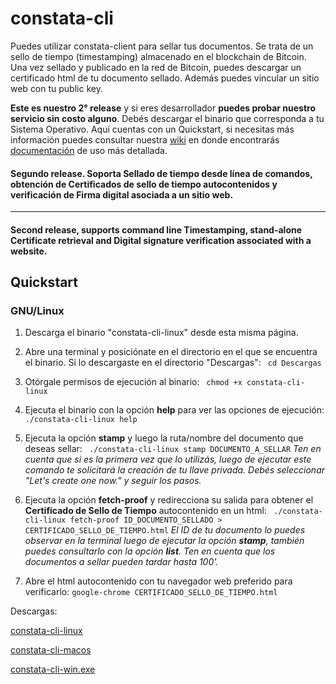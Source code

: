 # constata-cli
Puedes utilizar constata-client para sellar tus documentos. Se trata de un sello de tiempo (timestamping) almacenado en el blockchain de Bitcoin. Una vez sellado y publicado en la red de Bitcoin, puedes descargar un certificado html de tu documento sellado. Además puedes vincular un sitio web con tu public key.

**Este es nuestro 2° release** y si eres desarrollador **puedes probar nuestro servicio sin costo alguno**. Debés descargar el binario que corresponda a tu Sistema Operativo. Aquí cuentas con un Quickstart, si necesitas más información puedes consultar nuestra [wiki](https://github.com/constata-eu/constata-client/wiki) en donde encontrarás [documentación](https://github.com/constata-eu/constata-client/wiki) de uso más detallada.

#### Segundo release. Soporta Sellado de tiempo desde línea de comandos, obtención de Certificados de sello de tiempo autocontenidos y verificación de Firma digital asociada a un sitio web.
----
#### Second release, supports command line Timestamping, stand-alone Certificate retrieval and Digital signature verification associated with a website.


## Quickstart
### GNU/Linux

1. Descarga el binario "constata-cli-linux" desde esta misma página.

2. Abre una terminal y posiciónate en el directorio en el que se encuentra el binario.
Si lo descargaste en el directorio "Descargas":
` cd Descargas`

3. Otórgale permisos de ejecución al binario:
` chmod +x constata-cli-linux`

4. Ejecuta el binario con la opción **help** para ver las opciones de ejecución:
` ./constata-cli-linux help`

5. Ejecuta la opción **stamp** y luego la ruta/nombre del documento que deseas sellar:
` ./constata-cli-linux stamp DOCUMENTO_A_SELLAR`
_Ten en cuenta que si es la primera vez que lo utilizás, luego de ejecutar este comando te solicitará la creación de tu llave privada. Debés seleccionar "Let's create one now." y seguir los pasos._

6. Ejecuta la opción **fetch-proof** y redirecciona su salida para obtener el **Certificado de Sello de Tiempo** autocontenido en un html:
` ./constata-cli-linux fetch-proof ID_DOCUMENTO_SELLADO > CERTIFICADO_SELLO_DE_TIEMPO.html`
_El ID de tu documento lo puedes observar en la terminal luego de ejecutar la opción **stamp**, también puedes consultarlo con la opción **list**._
_Ten en cuenta que los documentos a sellar pueden tardar hasta 100'._

7. Abre el html autocontenido con tu navegador web preferido para verificarlo:
`google-chrome CERTIFICADO_SELLO_DE_TIEMPO.html`

Descargas:  

[constata-cli-linux](https://github.com/constata-eu/constata-client/releases/download/rc-2/constata-cli-linux)


[constata-cli-macos](https://github.com/constata-eu/constata-client/releases/download/rc-2/constata-cli-macos)


[constata-cli-win.exe](https://github.com/constata-eu/constata-client/releases/download/rc-2/constata-cli-win.exe)
